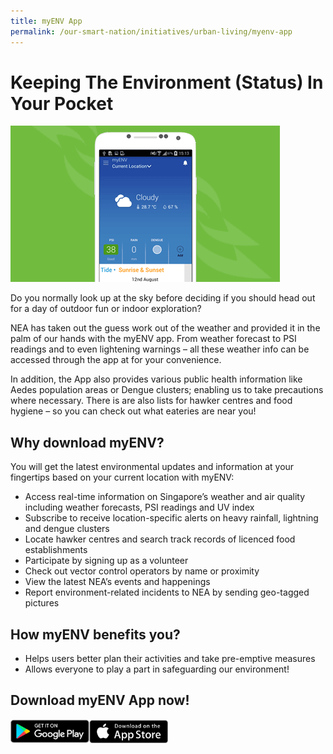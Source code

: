```yaml
---
title: myENV App
permalink: /our-smart-nation/initiatives/urban-living/myenv-app
---
```


# Keeping The Environment (Status) In Your Pocket

![screenshot of myENV app](/images/community/myenv.png)

Do you normally look up at the sky before deciding if you should head out for a day of outdoor fun or indoor exploration?

NEA has taken out the guess work out of the weather and provided it in the palm of our hands with the myENV app. From weather forecast to PSI readings and to even lightening warnings – all these weather info can be accessed through the app at for your convenience. 

In addition, the App also provides various public health information like Aedes population areas or Dengue clusters; enabling us to take precautions where necessary. There is are also lists for hawker centres and food hygiene – so you can check out what eateries are near you!

## Why download myENV? 

You will get the latest environmental updates and information at your fingertips based on your current location with myENV:
- Access real-time information on Singapore’s weather and air quality including weather forecasts, PSI readings and UV index
- Subscribe to receive location-specific alerts on heavy rainfall, lightning and dengue clusters
- Locate hawker centres and search track records of licenced food establishments
- Participate by signing up as a volunteer
- Check out vector control operators by name or proximity
- View the latest NEA’s events and happenings
- Report environment-related incidents to NEA by sending geo-tagged pictures
 
## How myENV benefits you? 

- Helps users better plan their activities and take pre-emptive measures 
- Allows everyone to play a part in safeguarding our environment!

## Download myENV App now!

  <div style="width:50%;display:flex;flex-wrap:wrap;">
         <div style="flex:25%"><a href="https://play.google.com/store/apps/details?id=sg.gov.nea" target="_blanket"><img alt="Google Play Store Link" src="/images/community/Google-Play.png"></a>
          </div>
          <div style="flex:25%;"><a href="https://apps.apple.com/sg/app/myenv/id444435182" target="_blanket"><img alt="Apple App Store Link" src="/images/community/Apple-Store.png"></a>
          </div>
